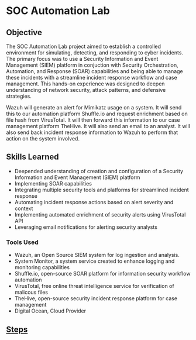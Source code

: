 # SOC Automation Lab

## Objective
The SOC Automation Lab project aimed to establish a controlled environment for simulating, detecting, and responding to cyber incidents. The primary focus was to use a Security Information and Event Management (SIEM) platform in conjuction with Security Orchestration, Automation, and Response (SOAR) capabilities and being able to manage these incidents with a streamline incident response workflow and case management. This hands-on experience was designed to deepen understanding of network security, attack patterns, and defensive strategies.

Wazuh will generate an alert for Mimikatz usage on a system. It will send this to our automation platform Shuffle.io and request enrichment based on file hash from VirusTotal. It will then forward this information to our case management platform TheHive. It will also send an email to an analyst.  It will also send back incident response information to Wazuh to perform that action on the system involved. 


## Skills Learned
- Deepended understanding of creation and configuration of a Security Information and Event Management (SIEM) platform
- Implementing SOAR capabilities
- Integrating multiple security tools and platforms for streamlined incident response
- Automating incident response actions based on alert severity and context
- Implementing automated enrichment of security alerts using VirusTotal API
- Leveraging email notifications for alerting security analysts

### Tools Used
- Wazuh, an Open Source SIEM system for log ingestion and analysis.
- System Monitor, a system service created to enhance logging and monitoring capabilities
- Shuffle.io, open-source SOAR platform for information security workflow automation
- VirusTotal, free online threat intelligence service for verification of malicous files
- TheHive, open-source security incident response platform for case management
- Digital Ocean, Cloud Provider

## <a href="https://github.com/enriquemed23/SOC-Automation-Lab/blob/main/Steps.md">Steps</a>
